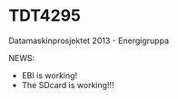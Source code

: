 TDT4295
=======

Datamaskinprosjektet 2013 - Energigruppa

NEWS: 
* EBI is working!
* The SDcard is working!!!

